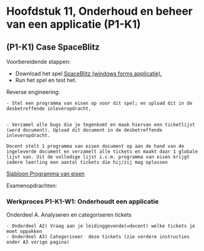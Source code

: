 # Hoofdstuk 11, Onderhoud en beheer van een applicatie (P1-K1) 

## (P1-K1) Case SpaceBlitz

Voorbereidende stappen:

- Download het spel <a href="https://elo.kw1c.nl/CMS/Studie/811%20ICT-Academie/811%20VakkenInhoud/%5BB.06%20BEH%5D%20Onderhoud%20en%20beheer/Productie/03.%20Scripts/SpaceBlitz.rar">SpaceBlitz (windows forms applicatie).</a>
- Run het spel en test het.

Reverse engineering:

    - Stel een programma van eisen op voor dit spel; en upload dit in de desbetreffende inleveropdracht.

  
    - Verzamel alle bugs die je tegenkomt en maak hiervan een ticketlijst (word document). Upload dit document in de desbetreffende inleveropdracht.

``Docent stelt 1 programma van eisen document op aan de hand van de ingeleverde document en verzamelt alle tickets en maakt daar 1 globale lijst van. Uit de volledige lijst i.c.m. programma van eisen krijgt iedere leerling een aantal tickets die hij/zij mag oplossen``

  [Sjabloon Programma van eisen](https://elo.kw1c.nl/CMS/Studie/811%20ICT-Academie/811%20VakkenInhoud/%5BB.17%20MUL%5D%20Multidisciplinair%20project/25187%20%C2%A0%20Applicatie-%20en%20mediaontwikkelaar/Periode%2008/Projecten/Vestingloop%2025187/Sjabloon%20Programma%20van%20Eisen.docx) 

Examenopdrachten:

### Werkproces P1-K1-W1: Onderhoudt een applicatie 

Onderdeel A. Analyseren en categoriseren tickets

    - Onderdeel A2) Vraag aan je leidinggevende(=docent) welke tickets je moet oppakken
    - Onderdeel A3) Categoriseer  deze tickets (zie verdere instructies onder A3 vorige pagina)

